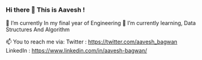 ### Hi there 👋 This is Aavesh !

🔭 I’m currently In my final year of Engineering
🌱 I’m currently learning, Data Structures And Algorithm 

📫 You to reach me via: 
      Twitter : https://twitter.com/aavesh_bagwan
      LinkedIn : https://www.linkedin.com/in/aavesh-bagwan/

